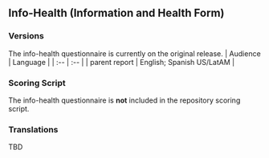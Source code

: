 ## Info-Health (Information and Health Form)

### Versions
The info-health questionnaire is currently on the original release.
| Audience | Language |
| :--  | :--  |
| parent report | English; Spanish US/LatAM |


### Scoring Script
The info-health questionnaire is **not** included in the repository scoring script.


### Translations
TBD





